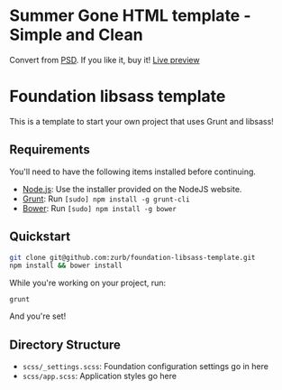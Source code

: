 # Summer Gone HTML template - Simple and Clean 
 Convert from <a href="https://creativemarket.com/maulanacreative/54432-Summer-Gone-One-Page-PSD-Template">PSD</a>. If you like it, buy it!
 <a href="http://nguyenmanh1507.github.io/summergone/dist/">Live preview</a>
# Foundation libsass template

This is a template to start your own project that uses Grunt and libsass!

## Requirements

You'll need to have the following items installed before continuing.

  * [Node.js](http://nodejs.org): Use the installer provided on the NodeJS website.
  * [Grunt](http://gruntjs.com/): Run `[sudo] npm install -g grunt-cli`
  * [Bower](http://bower.io): Run `[sudo] npm install -g bower`

## Quickstart

```bash
git clone git@github.com:zurb/foundation-libsass-template.git
npm install && bower install
```

While you're working on your project, run:

`grunt`

And you're set!

## Directory Structure

  * `scss/_settings.scss`: Foundation configuration settings go in here
  * `scss/app.scss`: Application styles go here
